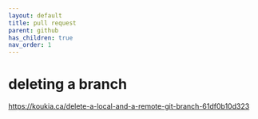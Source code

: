 ```yaml
---
layout: default
title: pull request
parent: github
has_children: true
nav_order: 1
---
```


# deleting a branch 

https://koukia.ca/delete-a-local-and-a-remote-git-branch-61df0b10d323
